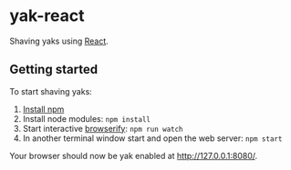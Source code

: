 yak-react
=========

Shaving yaks using [React](https://facebook.github.io/react/).

Getting started
---------------

To start shaving yaks:

1. [Install npm](https://docs.npmjs.com/getting-started/installing-node)
2. Install node modules: `npm install`
3. Start interactive [browserify](http://browserify.org/): `npm run watch`
4. In another terminal window start and open the web server: `npm start`

Your browser should now be yak enabled at http://127.0.0.1:8080/.
